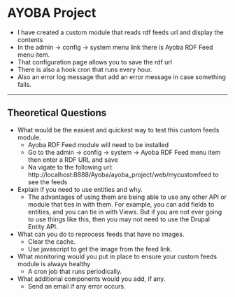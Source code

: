 # AYOBA Project
- I have created a custom module that reads rdf feeds url and display the contents
- In the admin -> config -> system menu link there is Ayoba RDF Feed menu item.
- That configuration page allows you to save the rdf url
- There is also a hook cron that runs every hour.
- Also an error log message that add an error message in case something fails.

--------------------------------------------------------------------------------------------------------------

## Theoretical Questions
- What would be the easiest and quickest way to test this custom feeds module.
  - Ayoba RDF Feed module will need to be installed
  - Go to the admin -> config -> system -> Ayoba RDF Feed menu item then enter a RDF URL and save
  - Na vigate to the following url: http://localhost:8888/Ayoba/ayoba_project/web/mycustomfeed to see the feeds
- Explain if you need to use entities and why.
  - The advantages of using them are being able to use any other API or module that ties in with them. For example, you can add fields to entities, and you can tie in with Views. But if you are not ever going to use things like this, then you may not need to use the Drupal Entity API.
- What can you do to reprocess feeds that have no images.
  - Clear the cache.
  - Use javascript to get the image from the feed link.
- What monitoring would you put in place to ensure your custom feeds module is always healthy
  - A cron job that runs periodically.
- What additional components would you add, if any.
  - Send an email if any error occurs.

